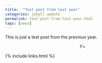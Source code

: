 ```yaml
---
title:  "Test post from last year"
categories: jekyll update
permalink: test-post-from-last-year.html
tags: [news]
---
```


This is just a test post from the previous year.

$$ Y= $$ 

{% include links.html %}
